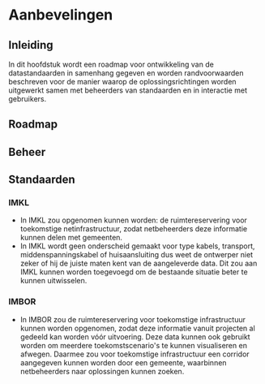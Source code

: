 # Aanbevelingen

## Inleiding
In dit hoofdstuk wordt een roadmap voor ontwikkeling van de datastandaarden in samenhang gegeven en worden randvoorwaarden beschreven voor de manier waarop de oplossingsrichtingen worden uitgewerkt samen met beheerders van standaarden en in interactie met gebruikers. 

## Roadmap


## Beheer


## Standaarden


### IMKL

* In IMKL zou opgenomen kunnen worden: de ruimtereservering voor toekomstige netinfrastructuur, zodat netbeheerders deze informatie kunnen delen met gemeenten. 
* In IMKL wordt geen onderscheid gemaakt voor type kabels, transport, middenspanningskabel of huisaansluiting dus weet de ontwerper niet zeker of hij de juiste maten kent van de aangeleverde data. Dit zou aan IMKL kunnen worden toegevoegd om de bestaande situatie beter te kunnen uitwisselen.

### IMBOR
* In IMBOR zou de ruimtereservering voor toekomstige infrastructuur kunnen worden opgenomen, zodat deze informatie vanuit projecten al gedeeld kan worden vóór uitvoering. Deze data kunnen ook gebruikt worden om meerdere toekomstscenario's te kunnen visualiseren en afwegen. Daarmee zou voor toekomstige infrastructuur een corridor aangegeven kunnen worden door een gemeente, waarbinnen netbeheerders naar oplossingen kunnen zoeken. 
